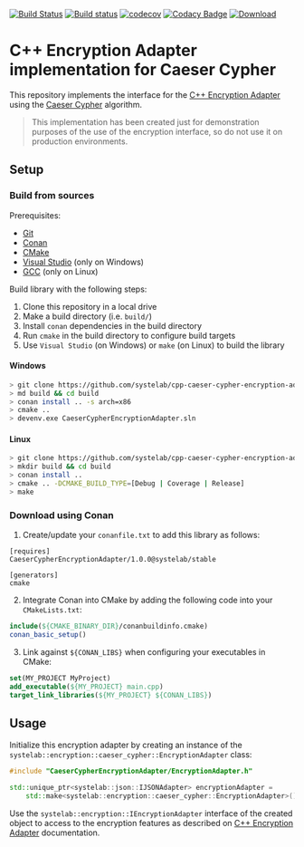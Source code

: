 [![Build Status](https://travis-ci.org/systelab/cpp-caeser-cypher-encryption-adapter.svg?branch=master)](https://travis-ci.org/systelab/cpp-caeser-cypher-encryption-adapter)
[![Build status](https://ci.appveyor.com/api/projects/status/qdrjivrs26gf46lo?svg=true)](https://ci.appveyor.com/project/systelab/cpp-caeser-cypher-encryption-adapter)
[![codecov](https://codecov.io/gh/systelab/cpp-caeser-cypher-encryption-adapter/branch/master/graph/badge.svg)](https://codecov.io/gh/systelab/cpp-caeser-cypher-encryption-adapter)
[![Codacy Badge](https://api.codacy.com/project/badge/Grade/492f2b284cd149018ec9dd54a45d53df)](https://www.codacy.com/app/systelab/cpp-caeser-cypher-encryption-adapter?utm_source=github.com&amp;utm_medium=referral&amp;utm_content=systelab/cpp-caeser-cypher-encryption-adapter&amp;utm_campaign=Badge_Grade)
[![Download](https://api.bintray.com/packages/systelab/conan/CaeserCypherEncryptionAdapter:systelab/images/download.svg)](https://bintray.com/systelab/conan/CaeserCypherEncryptionAdapter:systelab/_latestVersion)


# C++ Encryption Adapter implementation for Caeser Cypher

This repository implements the interface for the [C++ Encryption Adapter](https://github.com/systelab/cpp-encryption-adapter) using the [Caeser Cypher](https://en.wikipedia.org/wiki/Caesar_cipher) algorithm.

> This implementation has been created just for demonstration purposes of the use of the encryption interface, so do not use it on production environments.

## Setup

### Build from sources

Prerequisites:
  - [Git](https://git-scm.com/)
  - [Conan](https://conan.io/)
  - [CMake](https://cmake.org/)
  - [Visual Studio](https://visualstudio.microsoft.com/) (only on Windows)
  - [GCC](https://gcc.gnu.org/) (only on Linux)

Build library with the following steps:
  1. Clone this repository in a local drive
  2. Make a build directory (i.e. `build/`)
  3. Install `conan` dependencies in the build directory
  4. Run `cmake` in the build directory to configure build targets
  5. Use `Visual Studio` (on Windows) or `make` (on Linux) to build the library

#### Windows
``` bash
> git clone https://github.com/systelab/cpp-caeser-cypher-encryption-adapter
> md build && cd build
> conan install .. -s arch=x86
> cmake ..
> devenv.exe CaeserCypherEncryptionAdapter.sln
```

#### Linux
``` bash
> git clone https://github.com/systelab/cpp-caeser-cypher-encryption-adapter
> mkdir build && cd build
> conan install ..
> cmake .. -DCMAKE_BUILD_TYPE=[Debug | Coverage | Release]
> make
```

### Download using Conan

  1. Create/update your `conanfile.txt` to add this library as follows:

```
[requires]
CaeserCypherEncryptionAdapter/1.0.0@systelab/stable

[generators]
cmake
```

  2. Integrate Conan into CMake by adding the following code into your `CMakeLists.txt`:

```cmake
include(${CMAKE_BINARY_DIR}/conanbuildinfo.cmake)
conan_basic_setup()
```

  3. Link against `${CONAN_LIBS}` when configuring your executables in CMake:

```cmake
set(MY_PROJECT MyProject)
add_executable(${MY_PROJECT} main.cpp)
target_link_libraries(${MY_PROJECT} ${CONAN_LIBS})
```

## Usage

Initialize this encryption adapter by creating an instance of the `systelab::encryption::caeser_cypher::EncryptionAdapter` class:

```cpp
#include "CaeserCypherEncryptionAdapter/EncryptionAdapter.h"

std::unique_ptr<systelab::json::IJSONAdapter> encryptionAdapter =
    std::make<systelab::encryption::caeser_cypher::EncryptionAdapter>();
```

Use the `systelab::encryption::IEncryptionAdapter` interface of the created object to access to the encryption features as described on [C++ Encryption Adapter](https://github.com/systelab/cpp-encryption-adapter) documentation.
